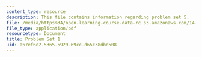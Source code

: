 ```yaml
---
content_type: resource
description: This file contains information regarding problem set 5.
file: /media/https%3A/open-learning-course-data-rc.s3.amazonaws.com/14-05-intermediate-macroeconomics-spring-2013/a67ef6e25365592969ccd65c38dbd508_MIT14_05S13_pset5.pdf
file_type: application/pdf
resourcetype: Document
title: Problem Set 1
uid: a67ef6e2-5365-5929-69cc-d65c38dbd508
---
```

